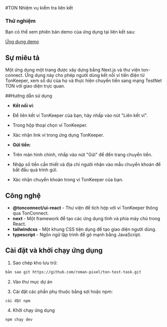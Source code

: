 #TON Nhiệm vụ kiểm tra liên kết

### Thử nghiệm

Bạn có thể xem phiên bản demo của ứng dụng tại liên kết sau:

[Ứng dụng demo](https://ton-test-task.vercel.app)

## Sự miêu tả

Một ứng dụng một trang được xây dựng bằng Next.js và thư viện ton-connect. Ứng dụng này cho phép người dùng kết nối ví tiền điện tử TonKeeper, xem số dư của họ và thực hiện chuyển tiền sang mạng TestNet TON với giao diện trực quan.

##Hướng dẫn sử dụng

- **Kết nối ví**:
 - Để liên kết ví TonKeeper của bạn, hãy nhấp vào nút "Liên kết ví".
 - Trong hộp thoại chọn ví TonKeeper.
 - Xác nhận link ví trong ứng dụng TonKeeper.

- **Gửi tiền**:
 - Trên màn hình chính, nhấp vào nút "Gửi" để đến trang chuyển tiền.
 - Nhập số tiền cần thiết và địa chỉ người nhận vào mẫu chuyển khoản để bắt đầu quá trình gửi.
 - Xác nhận chuyển khoản trong ví TonKeeper của bạn.

## Công nghệ

- **@tonconnect/ui-react** - Thư viện để tích hợp với ví TonKeeper thông qua TonConnect.
- **next** - Một framework để tạo các ứng dụng tĩnh và phía máy chủ trong React.
- **tailwindcss** - Một khung CSS tiện dụng để tạo giao diện người dùng.
- **typescript** - Ngôn ngữ lập trình để gõ mạnh bằng JavaScript.

## Cài đặt và khởi chạy ứng dụng

1. Sao chép kho lưu trữ:
``` bash
bản sao git https://github.com/roman-pixel/ton-test-task.git
```

2. Vào thư mục dự án

3. Cài đặt các phần phụ thuộc bằng sợi hoặc npm:

 ``` bash
 cài đặt npm
 ```
4. Khởi chạy ứng dụng

``` bash
npm chạy dev
```


